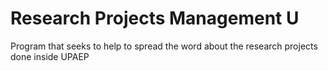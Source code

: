# Research Projects Management U

Program that seeks to help to spread the word about the research projects done inside UPAEP
